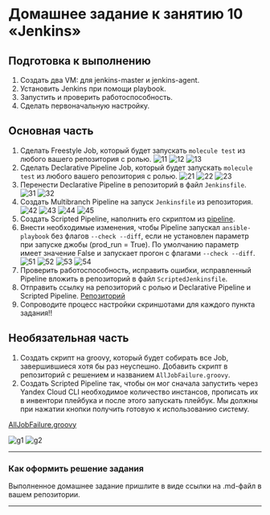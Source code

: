 # Домашнее задание к занятию 10 «Jenkins»

## Подготовка к выполнению

1. Создать два VM: для jenkins-master и jenkins-agent.
2. Установить Jenkins при помощи playbook.
3. Запустить и проверить работоспособность.
4. Сделать первоначальную настройку.

## Основная часть

1. Сделать Freestyle Job, который будет запускать `molecule test` из любого вашего репозитория с ролью.
![11](https://github.com/joos-net/mnt-homeworks/blob/master/09-ci-04-jenkins/img/11.png)
![12](https://github.com/joos-net/mnt-homeworks/blob/master/09-ci-04-jenkins/img/12.png)
![13](https://github.com/joos-net/mnt-homeworks/blob/master/09-ci-04-jenkins/img/13.png)
2. Сделать Declarative Pipeline Job, который будет запускать `molecule test` из любого вашего репозитория с ролью.
![21](https://github.com/joos-net/mnt-homeworks/blob/master/09-ci-04-jenkins/img/21.png)
![22](https://github.com/joos-net/mnt-homeworks/blob/master/09-ci-04-jenkins/img/22.png)
![23](https://github.com/joos-net/mnt-homeworks/blob/master/09-ci-04-jenkins/img/23.png)
3. Перенести Declarative Pipeline в репозиторий в файл `Jenkinsfile`.
![31](https://github.com/joos-net/mnt-homeworks/blob/master/09-ci-04-jenkins/img/31.png)
![32](https://github.com/joos-net/mnt-homeworks/blob/master/09-ci-04-jenkins/img/32.png)
4. Создать Multibranch Pipeline на запуск `Jenkinsfile` из репозитория.
![42](https://github.com/joos-net/mnt-homeworks/blob/master/09-ci-04-jenkins/img/42.png)
![43](https://github.com/joos-net/mnt-homeworks/blob/master/09-ci-04-jenkins/img/43.png)
![44](https://github.com/joos-net/mnt-homeworks/blob/master/09-ci-04-jenkins/img/44.png)
![45](https://github.com/joos-net/mnt-homeworks/blob/master/09-ci-04-jenkins/img/45.png)
6. Создать Scripted Pipeline, наполнить его скриптом из [pipeline](./pipeline).
7. Внести необходимые изменения, чтобы Pipeline запускал `ansible-playbook` без флагов `--check --diff`, если не установлен параметр при запуске джобы (prod_run = True). По умолчанию параметр имеет значение False и запускает прогон с флагами `--check --diff`.
![51](https://github.com/joos-net/mnt-homeworks/blob/master/09-ci-04-jenkins/img/51.png)
![52](https://github.com/joos-net/mnt-homeworks/blob/master/09-ci-04-jenkins/img/52.png)
![53](https://github.com/joos-net/mnt-homeworks/blob/master/09-ci-04-jenkins/img/53.png)
![54](https://github.com/joos-net/mnt-homeworks/blob/master/09-ci-04-jenkins/img/54.png)
9. Проверить работоспособность, исправить ошибки, исправленный Pipeline вложить в репозиторий в файл `ScriptedJenkinsfile`.
10. Отправить ссылку на репозиторий с ролью и Declarative Pipeline и Scripted Pipeline.
[Репозиторий](https://github.com/joos-net/nginx-role)
11. Сопроводите процесс настройки скриншотами для каждого пункта задания!!

## Необязательная часть

1. Создать скрипт на groovy, который будет собирать все Job, завершившиеся хотя бы раз неуспешно. Добавить скрипт в репозиторий с решением и названием `AllJobFailure.groovy`.
2. Создать Scripted Pipeline так, чтобы он мог сначала запустить через Yandex Cloud CLI необходимое количество инстансов, прописать их в инвентори плейбука и после этого запускать плейбук. Мы должны при нажатии кнопки получить готовую к использованию систему.

[AllJobFailure.groovy](https://github.com/joos-net/mnt-homeworks/blob/master/09-ci-04-jenkins/AllJobFailure.groovy)

![g1](https://github.com/joos-net/mnt-homeworks/blob/master/09-ci-04-jenkins/img/g1.png)
![g2](https://github.com/joos-net/mnt-homeworks/blob/master/09-ci-04-jenkins/img/g2.png)

---

### Как оформить решение задания

Выполненное домашнее задание пришлите в виде ссылки на .md-файл в вашем репозитории.

---
